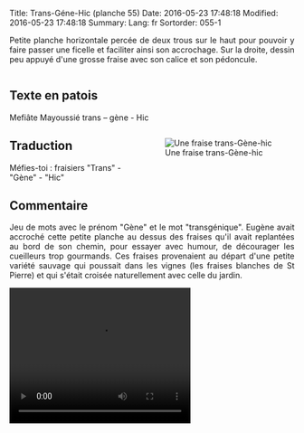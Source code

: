 Title: Trans-Géne-Hic (planche 55)
Date: 2016-05-23 17:48:18
Modified: 2016-05-23 17:48:18
Summary: 
Lang: fr
Sortorder: 055-1

<p style="text-align:justify;">Petite planche horizontale percée de deux trous sur le haut pour pouvoir y faire passer une ficelle et faciliter ainsi son accrochage. Sur la droite, dessin peu appuyé d'une grosse fraise avec son calice et son pédoncule.</p>

<figure class="image-block" style="float: center;">
  <img alt="" src="{static}/images/planche_55.png">
  <figcaption style="max-width: 700px"></figcaption>
</figure>


## Texte en patois
Mefiâte  Mayoussié  trans – gène  - Hic
<figure class="image-block" style="float: right;">
  <img alt="Une fraise trans-Gène-hic" src="{static}/images/planche_55_dessin.png">
  <figcaption style="max-width: 288px">Une fraise trans-Gène-hic</figcaption>
</figure>


## Traduction
Méfies-toi : fraisiers  "Trans" - "Gène" - "Hic"

## Commentaire
<p style="text-align:justify;">Jeu de mots avec le prénom "Gène" et le mot "transgénique".
Eugène avait accroché cette petite planche au dessus des fraises qu'il avait replantées au bord de son chemin, pour essayer avec humour, de décourager les cueilleurs trop gourmands.
Ces fraises provenaient au départ d'une petite variété sauvage qui poussait dans les vignes (les fraises blanches de St Pierre) et qui s'était croisée naturellement avec celle du jardin.</p>

<video width="320" height="240" controls>
  <source src="https://d1njpgd0ygatdn.cloudfront.net/video_55-2.mp4" type="video/mp4">
</video>
